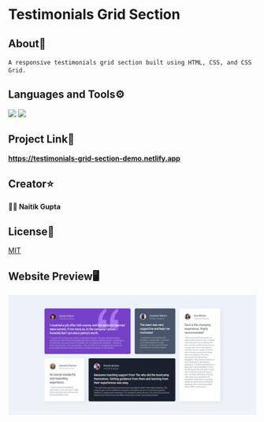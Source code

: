 # Testimonials Grid Section

## About📝

```
A responsive testimonials grid section built using HTML, CSS, and CSS Grid.
```

## Languages and Tools⚙️

<span> 
  <img src="https://img.shields.io/badge/HTML5-E34F26?style=for-the-badge&logo=html5&logoColor=white">
  <img src="https://img.shields.io/badge/CSS3-1572B6?style=for-the-badge&logo=css3&logoColor=white">
</span>

## Project Link🚀

**https://testimonials-grid-section-demo.netlify.app**

## Creator⭐

**👨‍💻 Naitik Gupta**

## License📄

[MIT](https://choosealicense.com/licenses/mit/)

## Website Preview🖥️
![Alt](https://github.com/nick2498/Testimonials-Grid-Section/blob/master/src/images/website-screenshot.png)
